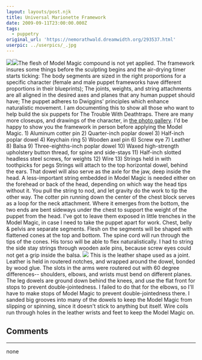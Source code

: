 ```yaml
---
layout: layouts/post.njk
title: Universal Marionette Framework
date: 2009-09-11T23:00:00.000Z
tags:
  - puppetry
original_url: 'https://nemorathwald.dreamwidth.org/293537.html'
userpic: ../userpics/_.jpg
---
```

![](http://lh4.ggpht.com/_ENXtTKU9j1A/Sqrd-V-oKdI/AAAAAAAAHIU/aqP-aikoCzw/s800/marionette-frame.gif)![](http://lh4.ggpht.com/_ENXtTKU9j1A/SqrVC5ye0gI/AAAAAAAAHHk/XFqN5elBv8E/s800/puppet_framework.jpg)The flesh of Model Magic compound is not yet applied. The framework insures some things before the sculpting begins and the air-drying timer starts ticking: The body segments are sized in the right proportions for a specific character (female and male puppet frameworks have different proportions in their blueprints); The joints, weights, and string attachments are all aligned in the desired axes and planes that any human puppet should have; The puppet adheres to Dwiggins' principles which enhance naturalistic movement. I am documenting this to show all those who want to help build the six puppets for The Trouble With Deathtraps. There are many more closeups, and drawings of the character, in [the photo gallery](http://picasaweb.google.com/matt.mattarn/MarionnetteConstruction#). I'd be happy to show you the framework in person before applying the Model Magic. 1) Aluminum cotter pin 2) Quarter-inch poplar dowel 3) Half-inch poplar dowel 4) Keychain ring 5) Wooden axel pin 6) Screw eye 7) Leather 8) Balsa 9) Three-eighths-inch poplar dowel 10) Waxed high-strength upholstery button thread, for spine and side-stays 11) Half-inch slotted headless steel screws, for weights 12) Wire 13) Strings held in with toothpicks for pegs Strings will attach to the top horizontal dowel, behind the ears. That dowel will also serve as the axle for the jaw, deep inside the head. A less-important string embedded in Model Magic is needed either on the forehead or back of the head, depending on which way the head tips without it. You pull the string to nod, and let gravity do the work to tip the other way. The cotter pin running down the center of the chest block serves as a loop for the neck attachment. Where it emerges from the bottom, the two ends are bent sideways under the chest to support the weight of the puppet from the head. I've got to leave them exposed in little trenches in the Model Magic, in case I need to take the puppet apart for work. Chest, belly & pelvis are separate segments. Flesh on the segments will be shaped with flattened cones at the top and bottom. The spine cord will run through the tips of the cones. His torso will be able to flex naturalistically. I had to string the side stay strings through wooden axle pins, because screw eyes could not get a grip inside the balsa. ![](http://lh4.ggpht.com/_ENXtTKU9j1A/Sqrku6o6i1I/AAAAAAAAHIY/WJa2A136Fsw/s800/leather_joint.gif) This is the leather shape used as a joint. Leather is held in routered notches, and wrapped around the dowel, bonded by wood glue. The slots in the arms were routered out with 60 degree differences-- shoulders, elbows, and wrists must bend on different planes. The leg dowels are ground down behind the knees, and use the flat front for stops to prevent double-jointedness. I failed to do that for the elbows, so I'll have to make stops of Model Magic to prevent double-jointedness there. I sanded big grooves into many of the dowels to keep the Model Magic from slipping or spinning, since it doesn't stick to anything but itself. Wire coils run through holes in the leather wrists and feet to keep the Model Magic on.

## Comments

---

none
